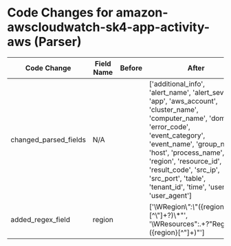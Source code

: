 # Code Changes for amazon-awscloudwatch-sk4-app-activity-aws (Parser)

| Code Change | Field Name | Before | After |
|-------------|------------|--------|-------|
| changed_parsed_fields | N/A |  | ['additional_info', 'alert_name', 'alert_severity', 'app', 'aws_account', 'cluster_name', 'computer_name', 'domain', 'error_code', 'event_category', 'event_name', 'group_name', 'host', 'process_name', 'region', 'resource_id', 'result_code', 'src_ip', 'src_port', 'table', 'tenant_id', 'time', 'user', 'user_agent'] |
| added_regex_field | region |  | ['\WRegion\\*":\\*"({region}[^\\"]+?)\\*"', '\WResources":.+?"Region":"({region}[^"]+)"'] |
